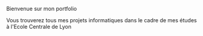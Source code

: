 Bienvenue sur mon portfolio 

Vous trouverez tous mes projets informatiques dans le cadre de mes études à l'Ecole Centrale de Lyon 
